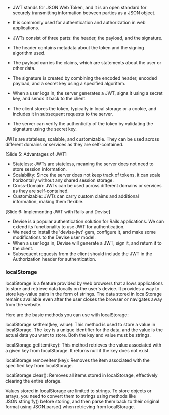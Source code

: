 

- JWT stands for JSON Web Token, and it is an open standard for securely transmitting information between parties as a JSON object.
- It is commonly used for authentication and authorization in web applications.
- JWTs consist of three parts: the header, the payload, and the signature.

- The header contains metadata about the token and the signing algorithm used.
- The payload carries the claims, which are statements about the user or other data.
- The signature is created by combining the encoded header, encoded payload, and a secret key using a specified algorithm.

- When a user logs in, the server generates a JWT, signs it using a secret key, and sends it back to the client.
- The client stores the token, typically in local storage or a cookie, and includes it in subsequent requests to the server.
- The server can verify the authenticity of the token by validating the signature using the secret key.

JWTs are stateless, scalable, and customizable.  They can be used across different domains or services as they are self-contained.

[Slide 5: Advantages of JWT]
- Stateless: JWTs are stateless, meaning the server does not need to store session information.
- Scalability: Since the server does not keep track of tokens, it can scale horizontally without any shared session storage.
- Cross-Domain: JWTs can be used across different domains or services as they are self-contained.
- Customizable: JWTs can carry custom claims and additional information, making them flexible.

[Slide 6: Implementing JWT with Rails and Devise]
- Devise is a popular authentication solution for Rails applications. We can extend its functionality to use JWT for authentication.
- We need to install the 'devise-jwt' gem, configure it, and make some modifications to the Devise user model.
- When a user logs in, Devise will generate a JWT, sign it, and return it to the client.
- Subsequent requests from the client should include the JWT in the Authorization header for authentication.


### localStorage
localStorage is a feature provided by web browsers that allows applications to store and retrieve data locally on the user's device. It provides a way to store key-value pairs in the form of strings. The data stored in localStorage remains available even after the user closes the browser or navigates away from the website.

Here are the basic methods you can use with localStorage:

localStorage.setItem(key, value): This method is used to store a value in localStorage. The key is a unique identifier for the data, and the value is the actual data you want to store. Both the key and value must be strings.

localStorage.getItem(key): This method retrieves the value associated with a given key from localStorage. It returns null if the key does not exist.

localStorage.removeItem(key): Removes the item associated with the specified key from localStorage.

localStorage.clear(): Removes all items stored in localStorage, effectively clearing the entire storage.

Values stored in localStorage are limited to strings. To store objects or arrays, you need to convert them to strings using methods like JSON.stringify() before storing, and then parse them back to their original format using JSON.parse() when retrieving from localStorage.